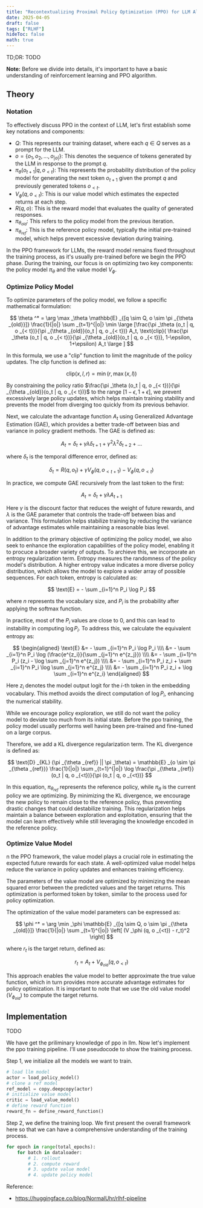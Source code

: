 ```yaml
---
title: "Recontextualizing Proximal Policy Optimization (PPO) for LLM Alignment"
date: 2025-04-05
draft: false
tags: ["RLHF"]
hideToc: false
math: true
---
```


TD;DR: TODO

**Note:** Before we divide into details, it's important to have a basic understanding  of reinforcement learning and PPO algorithm.

## Theory

### Notation

To effectively discuss PPO in the context of LLM, let's first establish some key notations and components:

- $Q$: This represents our training dataset, where each $q \in Q$ serves as a prompt for the LLM.
- $o = \lbrace o_1, o_2, \ldots, o_{|o|} \rbrace$: This denotes the sequence of tokens generated by the LLM in response to the prompt $q$.
- $\pi _\theta (o _{t+1} | q, o _{<t})$: This represents the probability distribution of the policy model for generating the next token $o _{t+1}$ given the prompt $q$ and previously generated tokens $o _{<t}$.
- $V _\phi (q, o _{<t})$: This is our value model which estimates the expected returns at each step.
- $R(q, o)$: This is the reward model that evaluates the quality of generated responses.
- $\pi _{\theta _{old}}$: This refers to the policy model from the previous iteration.
- $\pi _{\theta _{ref}}$: This is the reference policy model, typically the initial pre-trained model, which helps prevent excessive deviation during training.

In the PPO framework for LLMs, the reward model remains fixed throughout the training process, as it's usually pre-trained before we begin the PPO phase. During the training, our focus is on optimizing two key components: the policy model $\pi _\theta$ and the value model $V _\phi$.

### Optimize Policy Model

To optimize parameters of the policy model, we follow a specific mathematical formulation:

$$
\theta ^* = \arg \max _\theta \mathbb{E} _{[q \sim Q, o \sim \pi _{\theta _{old}}]} \frac{1}{|o|} \sum _{t=1}^{|o|} \min \large [\frac{\pi _\theta (o_t | q, o _{< t})}{\pi _{\theta _{old}}(o_t | q, o _{< t})} A_t, \text{clip}( \frac{\pi _\theta (o_t | q, o _{< t})}{\pi _{\theta _{old}}(o_t | q, o _{< t})}, 1-\epsilon, 1+\epsilon) A_t \large ]
$$

In this formula, we use a "clip" function to limit the magnitude of the policy updates. The clip function is defined as:

$$
\text{clip}(x, l, r) = \min (r, \max (x, l))
$$

By constraining the policy ratio $\frac{\pi _\theta (o_t | q, o _{< t})}{\pi _{\theta _{old}}(o_t | q, o _{< t})}$ to the range $[1-\epsilon, 1+\epsilon]$, we prevent excessively large policy updates, which helps maintain training stability and prevents the model from diverging too quickly from its previous behavior.

Next, we calculate the advantage function $A_t$ using Generalized Advantage Estimation (GAE), which provides a better trade-off between bias and variance in policy gradient methods. The GAE is defined as:

$$
A_t = \delta_t + \gamma \lambda \delta_{t+1} + \gamma^2 \lambda^2 \delta _{t+2} + \ldots
$$

where $\delta_t$ is the temporal difference error, defined as:

$$
\delta_t = R(q, o_t) + \gamma V_\phi(q, o_{<t+1}) - V_\phi(q, o_{<t})
$$

In practice, we compute GAE recursively from the last token to the first:

$$
A_t = \delta_t + \gamma \lambda A_{t+1}
$$

Here $\gamma$ is the discount factor that reduces the weight of future rewards, and $\lambda$ is the GAE parameter that controls the trade-off between bias and variance. This formulation helps stabilize training by reducing the variance of advantage estimates while maintaining a reasonable bias level.

In addition to the primary objective of optimizing the policy model, we also seek to enhance the exploration capabilities of the policy model, enabling it to procuce a broader variety of outputs. To archieve this, we incorporate an entropy regularization term. Entropy measures the randomness of the policy model's distribution. A higher entropy value indicates a more diverse policy distribution, which allows the model to explore a wider array of possible sequences. For each token, entropy is calculated as:

$$
\text{E} = - \sum _{i=1}^n P_i \log P_i
$$

where $n$ represents the vocabulary size, and $P_i$ is the probability after applying the softmax function.

In practice, most of the $P_i$ values are close to 0, and this can lead to instability in computing $\log P_i$. To address this, we calculate the equivalent entropy as:

$$
\begin{aligned}
    \text{E} &= - \sum _{i=1}^n P_i \log P_i \\\\
    &= - \sum _{i=1}^n P_i \log (\frac{e^{z_i}}{\sum _{j=1}^n e^{z_j}}) \\\\
    &= - \sum _{i=1}^n P_i (z_i - \log \sum _{j=1}^n e^{z_j}) \\\\
    &= - \sum _{i=1}^n P_i z_i + \sum _{i=1}^n P_i \log \sum _{j=1}^n e^{z_j} \\\\
    &= - \sum _{i=1}^n P_i z_i + \log \sum _{i=1}^n e^{z_i}
\end{aligned}
$$

Here $z_i$ denotes the model output logit for the $i$-th token in the embedding vocabulary. This method avoids the direct computation of $\log P_i$, enhancing the numerical stability.

While we encourage policy exploration, we still do not want the policy model to deviate too much from its initial state. Before the ppo training, the policy model usually performs well having been pre-trained and fine-tuned on a large corpus.

Therefore, we add a KL divergence regularization term. The KL divergence is defined as:

$$
\text{D} _{KL} (\pi _{\theta _{ref}} || \pi _\theta) = \mathbb{E} _{o \sim \pi _{\theta _{ref}}} \frac{1}{|o|} \sum _{t=1}^{|o|} \log \frac{\pi _{\theta _{ref}} (o_t | q, o _{<t})}{\pi (o_t | q, o _{<t})}
$$

In this equation, $\pi _{\theta _{ref}}$ represents the reference policy, while $\pi _\theta$ is the current policy we are optimizing. By minimizing the KL divergence, we encourage the new policy to remain close to the reference policy, thus preventing drastic changes that could destabilize training. This regularization helps maintain a balance between exploration and exploitation, ensuring that the model can learn effectively while still leveraging the knowledge encoded in the reference policy.


### Optimize Value Model

n the PPO framework, the value model plays a crucial role in estimating the expected future rewards for each state. A well-optimized value model helps reduce the variance in policy updates and enhances training efficiency.

The parameters of the value model are optimized by minimizing the mean squared error between the predicted values and the target returns. This optimization is performed token by token, similar to the process used for policy optimization.

The optimization of the value model parameters can be expressed as:

$$
\phi ^* = \arg \min _\phi \mathbb{E} _{[q \sim Q, o \sim \pi _{\theta _{old}}]} \frac{1}{|o|} \sum _{t=1}^{|o|} \left[ (V _\phi (q, o _{<t}) - r_t)^2 \right]
$$

where $r_t$ is the target return, defined as:

$$
r_t = A_t + V _{\phi _{old}}(q, o _{<t})
$$

This approach enables the value model to better approximate the true value function, which in turn provides more accurate advantage estimates for policy optimization. It is important to note that we use the old value model ($V _{\phi _{old}}$) to compute the target returns.


## Implementation

TODO

We have get the priliminary knowledge of ppo in llm. Now let's implement the ppo training pipeline. I'll use pseudocode to show the training process.

Step 1, we initialize all the models we want to train.

```python
# load llm model
actor = load_policy_model()
# clone a ref model
ref_model = copy.deepcopy(actor)
# initialize value model
critic = load_value_model()
# define reward function
reward_fn = define_reward_function()
```

Step 2, we define the training loop. We first present the overall framework here so that we can have a comprehensive understanding of the training process.

```python
for epoch in range(total_epochs):
    for batch in dataloader:
        # 1. rollout
        # 2. compute reward
        # 3. update value model
        # 4. update policy model
```

Reference:
- https://huggingface.co/blog/NormalUhr/rlhf-pipeline